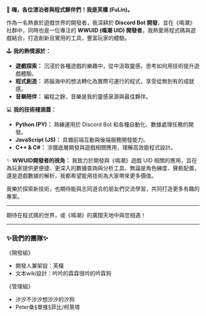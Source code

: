 👋 **嗨，各位漂泊者與程式夥伴們！我是芙檁 (FuLin)。**

作為一名熱衷於遊戲世界的開發者，我深耕於 **Discord Bot 開發**，並在《鳴潮》社群中，同時也是一位專注的 **WWUID (鳴潮 UID) 開發者**。我熱愛將程式碼與遊戲結合，打造創新且實用的工具，豐富玩家的體驗。

🕹️ **我的熱情源於：**
* **遊戲探索：** 沉浸於各種遊戲的樂趣中，從中汲取靈感，思考如何用技術提升遊戲體驗。
* **程式創造：** 將腦海中的想法轉化為實際可運行的程式，享受從無到有的成就感。
* **音樂陪伴：** 編程之餘，音樂是我的靈感泉源與最佳夥伴。

💻 **我的技術棧涵蓋：**
* **Python (PY)：** 熟練運用於 Discord Bot 和各種自動化、數據處理任務的開發。
* **JavaScript (JS)：** 具備前端互動與後端服務開發能力。
* **C++ & C#：** 涉獵底層開發與遊戲相關應用，理解高效能程式設計。

✨ **WWUID開發者的視角：**
我致力於開發與《鳴潮》遊戲 UID 相關的應用，旨在為玩家提供更便捷、更深入的數據查詢與分析工具。無論是角色練度、聲骸配置，還是遊戲數據的解析，我都希望能用技術為大家帶來更多價值。

我樂於探索新技術，也期待能與志同道合的朋友們交流學習，共同打造更多有趣的專案。

---

期待在程式碼的世界，或《鳴潮》的廣闊天地中與您相遇！

---
### ✨**我們的團隊**✨ 

《開發組》
* 開發人兼架設：芙檁
* 文本wiki設計：吟吟的霖霖很吟的吟霖狗

《管理組》
* 汐汐不汐汐想汐汐的汐狗
* Peter桑§單推§菲比/柯萊塔

